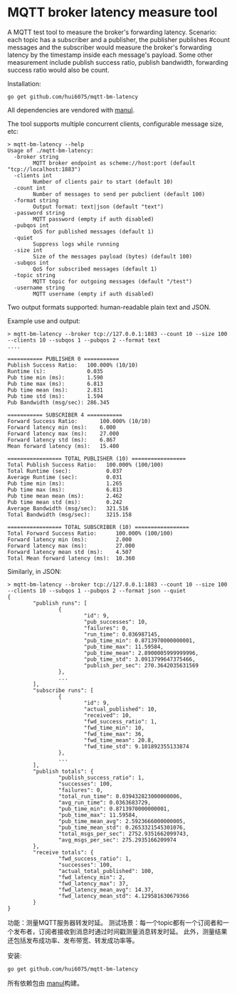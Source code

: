 MQTT broker latency measure tool
=========
A MQTT test tool to measure the broker's forwarding latency.
Scenario: each topic has a subscriber and a publisher, the publisher publishes #count messages and the subscriber would measure the broker's forwarding latency by the timestamp inside each message's payload.
Some other measurement include publish success ratio, publish bandwidth, forwarding success ratio would also be count.

Installation:

```
go get github.com/hui6075/mqtt-bm-latency
```

All dependencies are vendored with [manul](https://github.com/kovetskiy/manul).

The tool supports multiple concurrent clients, configurable message size, etc:
```
> mqtt-bm-latency --help
Usage of ./mqtt-bm-latency:
  -broker string
        MQTT broker endpoint as scheme://host:port (default "tcp://localhost:1883")
  -clients int
        Number of clients pair to start (default 10)
  -count int
        Number of messages to send per pubclient (default 100)
  -format string
        Output format: text|json (default "text")
  -password string
        MQTT password (empty if auth disabled)
  -pubqos int
        QoS for published messages (default 1)
  -quiet
        Suppress logs while running
  -size int
        Size of the messages payload (bytes) (default 100)
  -subqos int
        QoS for subscribed messages (default 1)
  -topic string
        MQTT topic for outgoing messages (default "/test")
  -username string
        MQTT username (empty if auth disabled)
```

Two output formats supported: human-readable plain text and JSON.

Example use and output:

```
> mqtt-bm-latency --broker tcp://127.0.0.1:1883 --count 10 --size 100 --clients 10 --subqos 1 --pubqos 2 --format text
....

=========== PUBLISHER 0 ===========
Publish Success Ratio:   100.000% (10/10)
Runtime (s):             0.035
Pub time min (ms):       1.590
Pub time max (ms):       6.813
Pub time mean (ms):      2.831
Pub time std (ms):       1.594
Pub Bandwidth (msg/sec): 286.345

=========== SUBSCRIBER 4 ===========
Forward Success Ratio:       100.000% (10/10)
Forward latency min (ms):    6.000
Forward latency max (ms):    27.000
Forward latency std (ms):    6.867
Mean forward latency (ms):   15.400

================= TOTAL PUBLISHER (10) =================
Total Publish Success Ratio:   100.000% (100/100)
Total Runtime (sec):           0.037
Average Runtime (sec):         0.031
Pub time min (ms):             1.265
Pub time max (ms):             6.813
Pub time mean mean (ms):       2.462
Pub time mean std (ms):        0.242
Average Bandwidth (msg/sec):   321.516
Total Bandwidth (msg/sec):     3215.158

================= TOTAL SUBSCRIBER (10) =================
Total Forward Success Ratio:      100.000% (100/100)
Forward latency min (ms):         2.000
Forward latency max (ms):         27.000
Forward latency mean std (ms):    4.507
Total Mean forward latency (ms):  10.360

```

Similarly, in JSON:

```
> mqtt-bm-latency --broker tcp://127.0.0.1:1883 --count 10 --size 100 --clients 10 --subqos 1 --pubqos 2 --format json --quiet
{
        "publish runs": [
                {
                        "id": 9,
                        "pub_successes": 10,
                        "failures": 0,
                        "run_time": 0.036987145,
                        "pub_time_min": 0.8713970000000001,
                        "pub_time_max": 11.59584,
                        "pub_time_mean": 2.8900005999999996,
                        "pub_time_std": 3.0913799647375466,
                        "publish_per_sec": 270.3642035631569
                },
				...
		],
		"subscribe runs": [
                {
                        "id": 9,
                        "actual_published": 10,
                        "received": 10,
                        "fwd_success_ratio": 1,
                        "fwd_time_min": 10,
                        "fwd_time_max": 36,
                        "fwd_time_mean": 20.8,
                        "fwd_time_std": 9.101892355133874
                },
				...
		],
		"publish totals": {
                "publish_success_ratio": 1,
                "successes": 100,
                "failures": 0,
                "total_run_time": 0.039432823000000006,
                "avg_run_time": 0.0363683729,
                "pub_time_min": 0.8713970000000001,
                "pub_time_max": 11.59584,
                "pub_time_mean_avg": 2.5923666000000005,
                "pub_time_mean_std": 0.2653321545301076,
                "total_msgs_per_sec": 2752.9351662099743,
                "avg_msgs_per_sec": 275.2935166209974
        },
        "receive totals": {
                "fwd_success_ratio": 1,
                "successes": 100,
                "actual_total_published": 100,
                "fwd_latency_min": 2,
                "fwd_latency_max": 37,
                "fwd_latency_mean_avg": 14.37,
                "fwd_latency_mean_std": 4.129581630679366
        }
}
```

功能：测量MQTT服务器转发时延。
测试场景：每一个topic都有一个订阅者和一个发布者，订阅者接收到消息时通过时间戳测量消息转发时延。
此外，测量结果还包括发布成功率、发布带宽、转发成功率等。

安装:

```
go get github.com/hui6075/mqtt-bm-latency
```

所有依赖包由 [manul](https://github.com/kovetskiy/manul)构建。